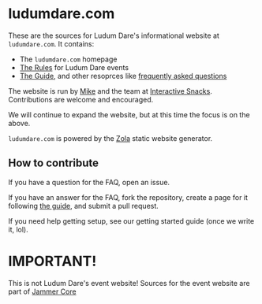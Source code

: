 # ludumdare.com
These are the sources for Ludum Dare's informational website at `ludumdare.com`. It contains:

* The `ludumdare.com` homepage
* [The Rules](https://github.com/InteractiveSnacks/ludumdare.com/tree/master/content/resources/rules) for Ludum Dare events
* [The Guide](https://github.com/InteractiveSnacks/ludumdare.com/tree/master/content/resources/best-practices), and other resoprces like [frequently asked questions](https://github.com/InteractiveSnacks/ludumdare.com/tree/master/content/resources/faq)

The website is run by [Mike](https://github.com/mikekasprzak) and the team at [Interactive Snacks](https://github.com/InteractiveSnacks). Contributions are welcome and encouraged.

We will continue to expand the website, but at this time the focus is on the above.

`ludumdare.com` is powered by the [Zola](https://www.getzola.org) static website generator.

## How to contribute
If you have a question for the FAQ, open an issue.

If you have an answer for the FAQ, fork the repository, create a page for it following [the guide](https://github.com/InteractiveSnacks/ludumdare.com/tree/master/content/resources/faq), and submit a pull request.

If you need help getting setup, see our getting started guide (once we write it, lol).


# IMPORTANT!
This is not Ludum Dare's event website! Sources for the event website are part of [Jammer Core](https://github.com/JammerCore/jammercore)
